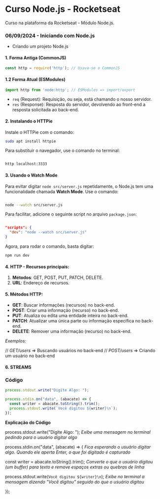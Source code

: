 # Curso Node.js - Rocketseat

Curso na plataforma da Rocketseat - Módulo Node.js.

### 06/09/2024 - Iniciando com Node.js

* Criando um projeto Node.js

#### 1. Forma Antiga (CommonJS)
```js
const http = require('http'); // Usava-se o CommonJS
```

#### 1.2 Forma Atual (ESModules)
```js
import http from 'node:http'; // ESModules => import/export
```

- `req` (Request): Requisição, ou seja, está chamando o nosso servidor.
- `res` (Response): Resposta do servidor, devolvendo ao front-end a resposta solicitada ao back-end.

#### 2. Instalando o HTTPie

Instale o HTTPie com o comando:

```bash
sudo apt install httpie
```

Para substituir o navegador, use o comando no terminal:

```bash

http localhost:3333

```

#### 3. Usando o Watch Mode

Para evitar digitar `node src/server.js` repetidamente, o Node.js tem uma funcionalidade chamada **Watch Mode**. Use o comando:

```bash   

node --watch src/server.js

```

Para facilitar, adicione o seguinte script no arquivo `package.json`:

```json  

"scripts": {
  "dev": "node --watch src/server.js"
}

```

Agora, para rodar o comando, basta digitar:

```bash
npm run dev
```

#### 4. HTTP - Recursos principais:

1. **Métodos**: GET, POST, PUT, PATCH, DELETE.
2. **URL**: Endereço de recursos.

#### 5. Métodos HTTP:

- **GET**: Buscar informações (recursos) no back-end.
- **POST**: Criar uma informação (recurso) no back-end.
- **PUT**: Atualiza ou edita uma entidade inteira no back-end.
- **PATCH**: Atualizar uma única parte ou informação específica no back-end.
- **DELETE**: Remover uma informação (recurso) no back-end.

_Exemplos:_

// *GET/users* => Buscando usuários no back-end
// *POST/users* => Criando um usuário no back-end


#### 6. STREAMS 

### Código

```javascript
process.stdout.write("Digite Algo: ");

process.stdin.on("data", (abacate) => {
  const writer = abacate.toString().trim();
  process.stdout.write(`Você digitou ${writer}\n`);
});
```


**Explicação do Código**

  process.stdout.write("Digite Algo: ");
*Exibe uma mensagem no terminal pedindo para o usuário digitar algo*

  process.stdin.on("data", (abacate) => {
*Fica esperando o usuário digitar algo. Quando ele aperta Enter, o que foi digitado é capturado*

  const writer = abacate.toString().trim();
*Converte o que o usuário digitou (um buffer) para texto e remove espaços extras ou quebras de linha*

  process.stdout.write(`Você digitou ${writer}\n`);
*Exibe no terminal a mensagem dizendo "Você digitou" seguido do que o usuário digitou*

});
